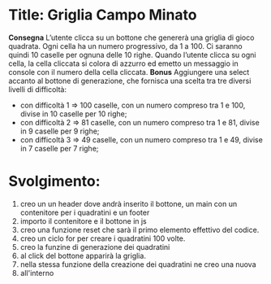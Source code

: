 Title: Griglia Campo Minato
===
**Consegna**
L’utente clicca su un bottone che genererà una griglia di gioco quadrata.
Ogni cella ha un numero progressivo, da 1 a 100.
Ci saranno quindi 10 caselle per ognuna delle 10 righe.
Quando l’utente clicca su ogni cella, la cella cliccata si colora di azzurro ed emetto un messaggio in console con il numero della cella cliccata.
**Bonus**
Aggiungere una select accanto al bottone di generazione, che fornisca una scelta tra tre diversi livelli di difficoltà:
- con difficoltà 1 => 100 caselle, con un numero compreso tra 1 e 100, divise in 10 caselle per 10 righe;
- con difficoltà 2 => 81 caselle, con un numero compreso tra 1 e 81, divise in 9 caselle per 9 righe;
- con difficoltà 3 => 49 caselle, con un numero compreso tra 1 e 49, divise in 7 caselle per 7 righe;

# Svolgimento:
1. creo un un header dove andrà inserito il bottone, un main con un contenitore per i quadratini e un footer 
2. importo il contenitore e il bottone in js
3. creo una funzione reset che sarà il primo elemento effettivo del codice.
4. creo un ciclo for per creare i quadratini 100 volte. 
5. creo la funzine di generazione dei quadratini 
5. al click del bottone apparirà la griglia.
6. nella stessa funzione della creazione dei quadratini ne creo una nuova
7. all'interno 
